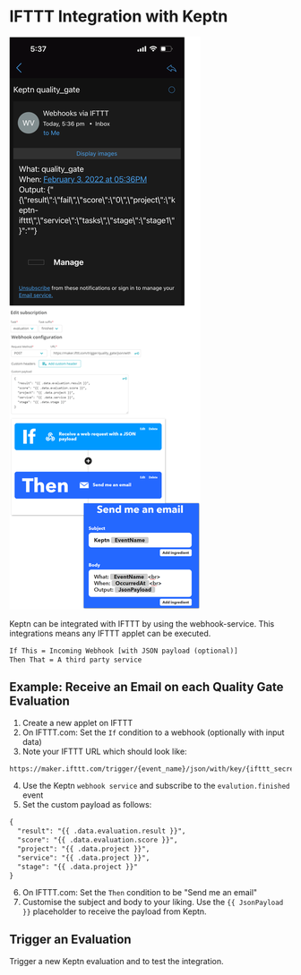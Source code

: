 # IFTTT Integration with Keptn

![ifttt.com integration with keptn](https://raw.githubusercontent.com/keptn-contrib/artifacthub/main/ifttt/1.0.0/assets/output.png)

Keptn can be integrated with IFTTT by using the webhook-service. This integrations means any IFTTT applet can be executed.

```
If This = Incoming Webhook [with JSON payload (optional)]
Then That = A third party service
```

## Example: Receive an Email on each Quality Gate Evaluation

1. Create a new applet on IFTTT
2. On IFTTT.com: Set the `If` condition to a webhook (optionally with input data)
3. Note your IFTTT URL which should look like:

```
https://maker.ifttt.com/trigger/{event_name}/json/with/key/{ifttt_secret_key}
```
4. Use the Keptn `webhook service` and subscribe to the `evalution.finished` event
5. Set the custom payload as follows:

```
{
  "result": "{{ .data.evaluation.result }}",
  "score": "{{ .data.evaluation.score }}",
  "project": "{{ .data.project }}",
  "service": "{{ .data.project }}",
  "stage": "{{ .data.project }}"
}
```
6. On IFTTT.com: Set the `Then` condition to be "Send me an email"
7. Customise the subject and body to your liking. Use the `{{ JsonPayload }}` placeholder to receive the payload from Keptn.

## Trigger an Evaluation
Trigger a new Keptn evaluation and to test the integration.